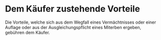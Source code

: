 # Dem Käufer zustehende Vorteile

Die Vorteile, welche sich aus dem Wegfall eines Vermächtnisses oder einer Auflage oder aus der Ausgleichungspflicht eines Miterben ergeben, gebühren dem Käufer.